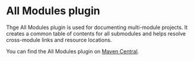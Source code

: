 # All Modules plugin

Thge All Modules plugin is used for documenting multi-module projects. It creates a common table of contents
for all submodules and helps resolve cross-module links and resource locations.

You can find the All Modules plugin on 
[Maven Central](https://mvnrepository.com/artifact/org.jetbrains.dokka/all-modules-page-plugin).
